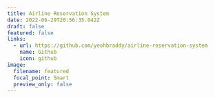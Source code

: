 ```yaml
---
title: Airline Reservation System
date: 2022-06-29T20:56:35.042Z
draft: false
featured: false
links:
  - url: https://github.com/yeohbraddy/airline-reservation-system
    name: Github
    icon: github
image:
  filename: featured
  focal_point: Smart
  preview_only: false
---
```

